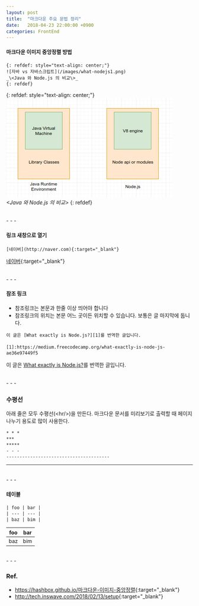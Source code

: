 ```yaml
---
layout: post
title:  "마크다운 주요 문법 정리"
date:   2018-04-23 22:00:00 +0900
categories: FrontEnd
---
```


#### 마크다운 이미지 중앙정렬 방법

```
{: refdef: style="text-align: center;"}
![자바 vs 자바스크립트](/images/what-nodejs1.png)  
_\<Java 와 Node.js 의 비교\>_
{: refdef}
```

{: refdef: style="text-align: center;"}
![자바 vs 자바스크립트](/images/what-nodejs1.png)  
_\<Java 와 Node.js 의 비교\>_
{: refdef}

<br>
- - -
<br>

#### 링크 새창으로 열기

```
[네이버](http://naver.com){:target="_blank"}
```

[네이버](http://naver.com){:target="_blank"}

<br>
- - -
<br>

#### 참조 링크
* 참조링크는 본문과 한줄 이상 띄어야 합니다
* 참조링크의 위치는 본문 어느 곳이든 위치할 수 있습니다. 보통은 글 마지막에 둡니다.

```
이 글은 [What exactly is Node.js?][1]를 번역한 글입니다.

[1]:https://medium.freecodecamp.org/what-exactly-is-node-js-ae36e97449f5
```

이 글은 [What exactly is Node.js?][1]를 번역한 글입니다.

[1]:https://medium.freecodecamp.org/what-exactly-is-node-js-ae36e97449f5


<br>
- - -
<br>


### 수평선
아래 줄은 모두 수평선(\<hr/\>)을 만든다. 마크다운 문서를 미리보기로 출력할 때 페이지 나누기 용도로 많이 사용한다.
```
* * *
***
*****
- - -
---------------------------------------
```

- - -


<br>
- - -
<br>




#### 테이블

```
| foo | bar |
| --- | --- |
| baz | bim |
```

| foo | bar |
| --- | --- |
| baz | bim |



<br>
- - -
<br>


### Ref.
* <https://hashbox.github.io/마크다운-이미지-중앙정렬>{:target="_blank"}
* <http://tech.inswave.com/2018/02/13/setup>{:target="_blank"}
